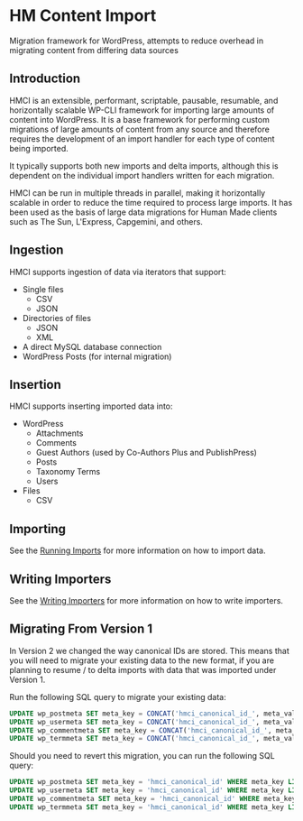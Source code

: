 # HM Content Import

Migration framework for WordPress, attempts to reduce overhead in migrating content from differing data sources

## Introduction

HMCI is an extensible, performant, scriptable, pausable, resumable, and horizontally scalable WP-CLI framework for importing large amounts of content into WordPress. It is a base framework for performing custom migrations of large amounts of content from any source and therefore requires the development of an import handler for each type of content being imported.

It typically supports both new imports and delta imports, although this is dependent on the individual import handlers written for each migration.

HMCI can be run in multiple threads in parallel, making it horizontally scalable in order to reduce the time required to process large imports. It has been used as the basis of large data migrations for Human Made clients such as The Sun, L'Express, Capgemini, and others.

## Ingestion

HMCI supports ingestion of data via iterators that support:

* Single files
  - CSV
  - JSON
* Directories of files
  - JSON
  - XML
* A direct MySQL database connection
* WordPress Posts (for internal migration)

## Insertion

HMCI supports inserting imported data into:

* WordPress
  - Attachments
  - Comments
  - Guest Authors (used by Co-Authors Plus and PublishPress)
  - Posts
  - Taxonomy Terms
  - Users
* Files
  - CSV

## Importing

See the [Running Imports](./docs/running-imports.md) for more information on how to import data.

## Writing Importers

See the [Writing Importers](./docs/writing-importers.md) for more information on how to write importers.

## Migrating From Version 1

In Version 2 we changed the way canonical IDs are stored. This means that you will need to migrate your existing data to the new format, if you are planning to resume / to delta imports with data that was imported under Version 1.

Run the following SQL query to migrate your existing data:

```sql
UPDATE wp_postmeta SET meta_key = CONCAT('hmci_canonical_id_', meta_value) WHERE meta_key = 'hmci_canonical_id';
UPDATE wp_usermeta SET meta_key = CONCAT('hmci_canonical_id_', meta_value) WHERE meta_key = 'hmci_canonical_id';
UPDATE wp_commentmeta SET meta_key = CONCAT('hmci_canonical_id_', meta_value) WHERE meta_key = 'hmci_canonical_id';
UPDATE wp_termmeta SET meta_key = CONCAT('hmci_canonical_id_', meta_value) WHERE meta_key = 'hmci_canonical_id';
```

Should you need to revert this migration, you can run the following SQL query:

```sql
UPDATE wp_postmeta SET meta_key = 'hmci_canonical_id' WHERE meta_key LIKE 'hmci_canonical_id_%';
UPDATE wp_usermeta SET meta_key = 'hmci_canonical_id' WHERE meta_key LIKE 'hmci_canonical_id_%';
UPDATE wp_commentmeta SET meta_key = 'hmci_canonical_id' WHERE meta_key LIKE 'hmci_canonical_id_%';
UPDATE wp_termmeta SET meta_key = 'hmci_canonical_id' WHERE meta_key LIKE 'hmci_canonical_id_%';
```
